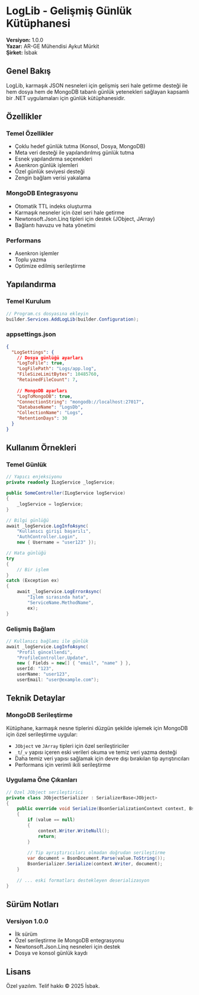 # LogLib - Gelişmiş Günlük Kütüphanesi

**Versiyon:** 1.0.0  
**Yazar:** AR-GE Mühendisi Aykut Mürkit  
**Şirket:** İsbak  

## Genel Bakış
LogLib, karmaşık JSON nesneleri için gelişmiş seri hale getirme desteği ile hem dosya hem de MongoDB tabanlı günlük yetenekleri sağlayan kapsamlı bir .NET uygulamaları için günlük kütüphanesidir.

## Özellikler

### Temel Özellikler
- Çoklu hedef günlük tutma (Konsol, Dosya, MongoDB)
- Meta veri desteği ile yapılandırılmış günlük tutma
- Esnek yapılandırma seçenekleri
- Asenkron günlük işlemleri
- Özel günlük seviyesi desteği
- Zengin bağlam verisi yakalama

### MongoDB Entegrasyonu
- Otomatik TTL indeks oluşturma
- Karmaşık nesneler için özel seri hale getirme
- Newtonsoft.Json.Linq tipleri için destek (JObject, JArray)
- Bağlantı havuzu ve hata yönetimi

### Performans
- Asenkron işlemler
- Toplu yazma
- Optimize edilmiş serileştirme

## Yapılandırma

### Temel Kurulum
```csharp
// Program.cs dosyasına ekleyin
builder.Services.AddLogLib(builder.Configuration);
```

### appsettings.json
```json
{
  "LogSettings": {
    // Dosya günlüğü ayarları
    "LogToFile": true,
    "LogFilePath": "Logs/app.log",
    "FileSizeLimitBytes": 10485760,
    "RetainedFileCount": 7,
    
    // MongoDB ayarları
    "LogToMongoDB": true,
    "ConnectionString": "mongodb://localhost:27017",
    "DatabaseName": "LogsDb",
    "CollectionName": "Logs",
    "RetentionDays": 30
  }
}
```

## Kullanım Örnekleri

### Temel Günlük
```csharp
// Yapıcı enjeksiyonu
private readonly ILogService _logService;

public SomeController(ILogService logService)
{
    _logService = logService;
}

// Bilgi günlüğü
await _logService.LogInfoAsync(
    "Kullanıcı girişi başarılı", 
    "AuthController.Login",
    new { Username = "user123" });

// Hata günlüğü
try
{
    // Bir işlem
}
catch (Exception ex)
{
    await _logService.LogErrorAsync(
        "İşlem sırasında hata",
        "ServiceName.MethodName",
        ex);
}
```

### Gelişmiş Bağlam
```csharp
// Kullanıcı bağlamı ile günlük
await _logService.LogInfoAsync(
    "Profil güncellendi", 
    "ProfileController.Update",
    new { Fields = new[] { "email", "name" } },
    userId: "123",
    userName: "user123",
    userEmail: "user@example.com");
```

## Teknik Detaylar

### MongoDB Serileştirme
Kütüphane, karmaşık nesne tiplerini düzgün şekilde işlemek için MongoDB için özel serileştirme uygular:

- `JObject` ve `JArray` tipleri için özel serileştiriciler
- `_t`/`_v` yapısı içeren eski verileri okuma ve temiz veri yazma desteği
- Daha temiz veri yapısı sağlamak için devre dışı bırakılan tip ayrıştırıcıları
- Performans için verimli ikili serileştirme

### Uygulama Öne Çıkanları

```csharp
// Özel JObject serileştirici
private class JObjectSerializer : SerializerBase<JObject>
{
    public override void Serialize(BsonSerializationContext context, BsonSerializationArgs args, JObject value)
    {
        if (value == null)
        {
            context.Writer.WriteNull();
            return;
        }
        
        // Tip ayrıştırıcıları olmadan doğrudan serileştirme
        var document = BsonDocument.Parse(value.ToString());
        BsonSerializer.Serialize(context.Writer, document);
    }
    
    // ... eski formatları destekleyen deserializasyon
}
```

## Sürüm Notları

### Versiyon 1.0.0
- İlk sürüm
- Özel serileştirme ile MongoDB entegrasyonu
- Newtonsoft.Json.Linq nesneleri için destek
- Dosya ve konsol günlük kaydı

## Lisans
Özel yazılım. Telif hakkı © 2025 İsbak. 